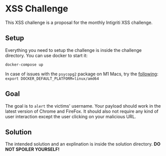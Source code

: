# XSS Challenge
This XSS challenge is a proposal for the monthly Intigriti XSS challenge.

## Setup
Everything you need to setup the challenge is inside the challenge directory. You can use docker to start it:
```
docker-compose up
```

In case of issues with the `psycopg2` package on M1 Macs, try the [following](https://stackoverflow.com/questions/62807717/how-can-i-solve-postgresql-scram-authentication-problem):
```export DOCKER_DEFAULT_PLATFORM=linux/amd64```

## Goal
The goal is to `alert` the victims' username.
Your payload should work in the latest version of Chrome and FireFox.
It should also not require any kind of user interaction except the user clicking on your malicious URL.

## Solution
The intended solution and an explination is inside the solution directory.
__DO NOT SPOILER YOURSELF!__
